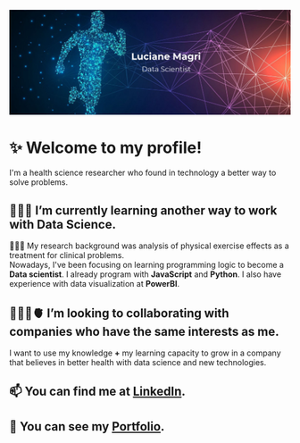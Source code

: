![Luciane Magri, Data Scientist](LuMagri_DataScientist.png#vitrinedev)
# ✨ Welcome to my profile!
I'm a health science researcher who found in technology a better way to solve problems.

## 👩🏽‍💻 I’m currently learning another way to work with Data Science.

👩🏻‍🔬 My research background was analysis of physical exercise effects as a treatment for clinical problems.
<br> Nowadays, I've been focusing on learning programming logic to become a **Data scientist**. I already program with **JavaScript** and **Python**. I also have experience with data visualization at **PowerBI**.

## 🏋🏽‍♀️🫀 I’m looking to collaborating with companies who have the same interests as me.
I want to use my knowledge **+** my learning capacity to grow in a company that believes in better health with data science and new technologies. 

## 📫 You can find me at [LinkedIn](https://www.linkedin.com/in/lumagri/).
## 💼 You can see my [Portfolio](https://lumagri.github.io). 
